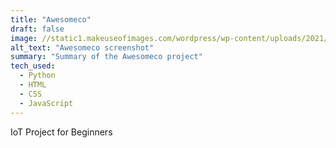 ```yaml
---
title: "Awesomeco"
draft: false
image: //static1.makeuseofimages.com/wordpress/wp-content/uploads/2021/06/DIY-Tech-Project.jpg
alt_text: "Awesomeco screenshot"
summary: "Summary of the Awesomeco project"
tech_used:
  - Python
  - HTML
  - CSS
  - JavaScript
---
```


IoT Project for Beginners

